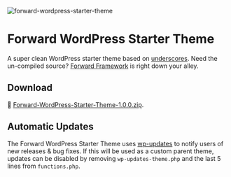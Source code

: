 ![forward-wordpress-starter-theme](https://cloud.githubusercontent.com/assets/1250818/8885259/dc5923d0-3212-11e5-9579-25d6731ba6ca.jpg)

# Forward WordPress Starter Theme

A super clean WordPress starter theme based on [underscores](https://github.com/Automattic/_s). Need the un-compiled source? [Forward Framework](https://github.com/drawbackwards/Forward-Framework) is right down your alley.

## Download

💾 [Forward-WordPress-Starter-Theme-1.0.0.zip](https://github.com/drawbackwards/Forward-WordPress-Starter-Theme/releases/download/v1.0.0/Forward-WordPress-Starter-Theme-1.0.0.zip).

## Automatic Updates

The Forward WordPress Starter Theme uses [wp-updates](http://wp-updates.com) to notify users of new releases & bug fixes. If this will be used as a custom parent theme, updates can be disabled by removing `wp-updates-theme.php` and the last 5 lines from `functions.php`.
